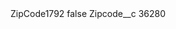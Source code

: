 <?xml version="1.0" encoding="UTF-8"?>
<CustomMetadata xmlns="http://soap.sforce.com/2006/04/metadata" xmlns:xsi="http://www.w3.org/2001/XMLSchema-instance" xmlns:xsd="http://www.w3.org/2001/XMLSchema">
    <label>ZipCode1792</label>
    <protected>false</protected>
    <values>
        <field>Zipcode__c</field>
        <value xsi:type="xsd:string">36280</value>
    </values>
</CustomMetadata>
